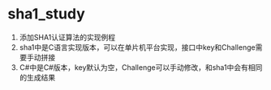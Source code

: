 # sha1_study

1. 添加SHA1认证算法的实现例程 
2. sha1中是C语言实现版本，可以在单片机平台实现，接口中key和Challenge需要手动拼接 
3. C#中是C#版本，key默认为空，Challenge可以手动修改，和sha1中会有相同的生成结果
